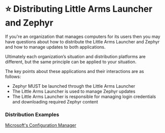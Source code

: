 # ⭐ Distributing Little Arms Launcher and Zephyr

If you're an organization that manages computers for its users then you may have questions about how to distribute the Little Arms Launcher and Zephyr and how to manage updates to both applications.

Ultimately each organization’s situation and distribution platforms are different, but the same principle can be applied to your situation.

The key points about these applications and their interactions are as follows:

* Zephyr MUST be launched through the Little Arms Launcher
* The Little Arms Launcher is used to manage Zephyr updates
* The Little Arms Launcher is responsible for managing login credentials and downloading required Zephyr content

### Distribution Examples

[Microsoft's Configuration Manager](microsofts-configuration-manager.md)
